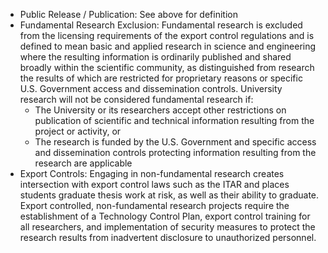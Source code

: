 - Public Release / Publication:  See above for definition
- Fundamental Research Exclusion: Fundamental research is excluded from the licensing requirements of the export control regulations and is defined to mean basic and applied research in science and engineering where the resulting information is ordinarily published and shared broadly within the scientific community, as distinguished from research the results of which are restricted for proprietary reasons or specific U.S. Government access and dissemination controls. University research will not be considered fundamental research if:
  - The University or its researchers accept other restrictions on publication of scientific and technical information resulting from the project or activity, or
  - The research is funded by the U.S. Government and specific access and dissemination controls protecting information resulting from the research are applicable
- Export Controls: Engaging in non-fundamental research creates intersection with export control laws such as the ITAR and places students graduate thesis work at risk, as well as their ability to graduate. Export controlled, non-fundamental research projects require the establishment of a Technology Control Plan, export control training for all researchers, and implementation of security measures to protect the research results from inadvertent disclosure to unauthorized personnel.
